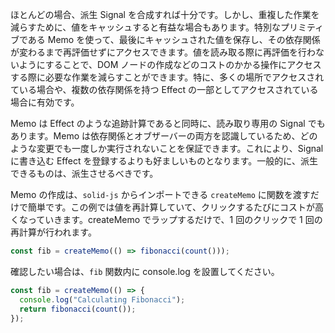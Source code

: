 ほとんどの場合、派生 Signal を合成すれば十分です。しかし、重複した作業を減らすために、値をキャッシュすると有益な場合もあります。特別なプリミティブである Memo を使って、最後にキャッシュされた値を保存し、その依存関係が変わるまで再評価せずにアクセスできます。値を読み取る際に再評価を行わないようにすることで、DOM ノードの作成などのコストのかかる操作にアクセスする際に必要な作業を減らすことができます。特に、多くの場所でアクセスされている場合や、複数の依存関係を持つ Effect の一部としてアクセスされている場合に有効です。

Memo は Effect のような追跡計算であると同時に、読み取り専用の Signal でもあります。Memo は依存関係とオブザーバーの両方を認識しているため、どのような変更でも一度しか実行されないことを保証できます。これにより、Signal に書き込む Effect を登録するよりも好ましいものとなります。一般的に、派生できるものは、派生させるべきです。

Memo の作成は、`solid-js` からインポートできる `createMemo` に関数を渡すだけで簡単です。この例では値を再計算していて、クリックするたびにコストが高くなっていきます。createMemo でラップするだけで、1 回のクリックで 1 回の再計算が行われます。

```jsx
const fib = createMemo(() => fibonacci(count()));
```
確認したい場合は、`fib` 関数内に console.log を設置してください。
```jsx
const fib = createMemo(() => {
  console.log("Calculating Fibonacci");
  return fibonacci(count());
});
```
